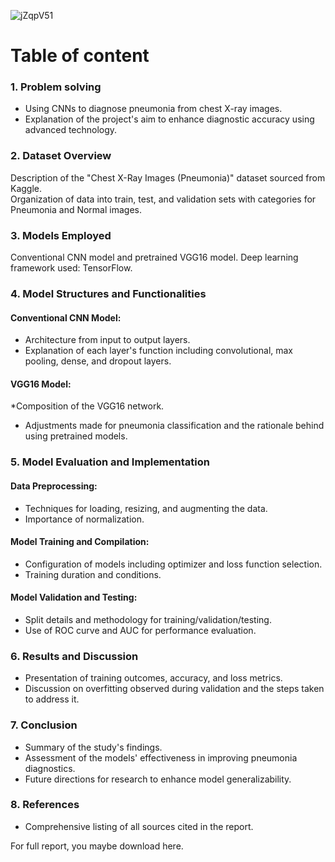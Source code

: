 ![jZqpV51](https://github.com/Carrick113/cnn/assets/138642124/ec5ab25b-a2af-4e78-98ad-b8f9d1339c2d) <br>
# Table of content  
### 1. Problem solving    
* Using CNNs to diagnose pneumonia from chest X-ray images.                       
* Explanation of the project's aim to enhance diagnostic accuracy using advanced technology.   

### 2. Dataset Overview  
Description of the "Chest X-Ray Images (Pneumonia)" dataset sourced from Kaggle.  <br>
Organization of data into train, test, and validation sets with categories for Pneumonia and Normal images. 

### 3. Models Employed
Conventional CNN model and pretrained VGG16 model. Deep learning framework used: TensorFlow.

### 4. Model Structures and Functionalities
#### Conventional CNN Model:
* Architecture from input to output layers.
* Explanation of each layer's function including convolutional, max pooling, dense, and dropout layers.

#### VGG16 Model:
*Composition of the VGG16 network.
* Adjustments made for pneumonia classification and the rationale behind using pretrained models.

### 5. Model Evaluation and Implementation
####  Data Preprocessing:
- Techniques for loading, resizing, and augmenting the data.
- Importance of normalization.

#### Model Training and Compilation:
- Configuration of models including optimizer and loss function selection.
- Training duration and conditions.

####  Model Validation and Testing:
- Split details and methodology for training/validation/testing.
- Use of ROC curve and AUC for performance evaluation.  <br>

### 6. Results and Discussion
* Presentation of training outcomes, accuracy, and loss metrics.
* Discussion on overfitting observed during validation and the steps taken to address it.

### 7. Conclusion
* Summary of the study's findings.
* Assessment of the models' effectiveness in improving pneumonia diagnostics.
* Future directions for research to enhance model generalizability.

### 8. References
* Comprehensive listing of all sources cited in the report.


For full report, you maybe download here.






